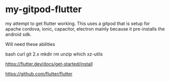 # my-gitpod-flutter


my attempt to get flutter working. This uses a gitpod that is setup for apache cordova, ionic, capacitor, electron mainly because it pre-installs the android sdk.


Will need these abilities

bash
curl
git 2.x
mkdir
rm
unzip
which
xz-utils

https://flutter.dev/docs/get-started/install


https://github.com/flutter/flutter




